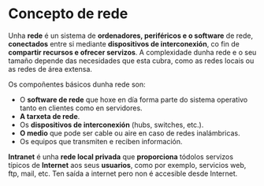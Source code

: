 # Concepto de rede

Unha **rede** é un sistema de **ordenadores, periféricos e o software** de rede, **conectados** entre si mediante **dispositivos de interconexión**, co fin de **compartir recursos e ofrecer servizos**. A complexidade dunha rede e o seu tamaño depende das necesidades que esta cubra, como as redes locais ou as redes de área extensa.

Os compoñentes básicos dunha rede son:

- O **software de rede** que hoxe en día forma parte do sistema operativo tanto en clientes como en servidores.
- **A tarxeta de rede**.
- Os **dispositivos de interconexión** (hubs, switches, etc.).
- **O medio** que pode ser cable ou aire en caso de redes inalámbricas.
- Os equipos que transmiten e reciben información.

**Intranet** é unha **rede local privada** que **proporciona** tódolos servizos típicos de **Internet** aos seus **usuarios**, como por exemplo, servicios web, ftp, mail, etc.  Ten saída a internet pero non é accesible desde Internet.